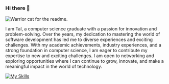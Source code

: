 ### Hi there 👋

![Warrior cat for the readme.](https://drive.google.com/drive/u/0/folders/1sfx_dYHyF26lfi1LGTuOQ1n6eSc0EYPJ)

I am Tal, a computer science graduate with a passion for innovation and problem-solving.
Over the years, my dedication to mastering the world of software development has led me to diverse experiences and exciting challenges.
With my academic achievements, industry experiences, and a strong foundation in computer science, I am eager to contribute my expertise to new and exciting challenges.
I am open to networking and exploring opportunities where I can continue to grow, innovate, and make a meaningful impact in the world of technology.

[![My Skills](https://skillicons.dev/icons?i=vscode,js,html,css,bootstrap,visualstudio,dotnet,cs,cpp,c,py,django,git,github,idea,java,spring,sqlite)](https://skillicons.dev)
<!--
**TalReinfeld/TalReinfeld** is a ✨ _special_ ✨ repository because its `README.md` (this file) appears on your GitHub profile.

Here are some ideas to get you started:

- 🔭 I’m currently working on ...
- 🌱 I’m currently learning ...
- 👯 I’m looking to collaborate on ...
- 🤔 I’m looking for help with ...
- 💬 Ask me about ...
- 📫 How to reach me: ...
- 😄 Pronouns: ...
- ⚡ Fun fact: ...
-->
